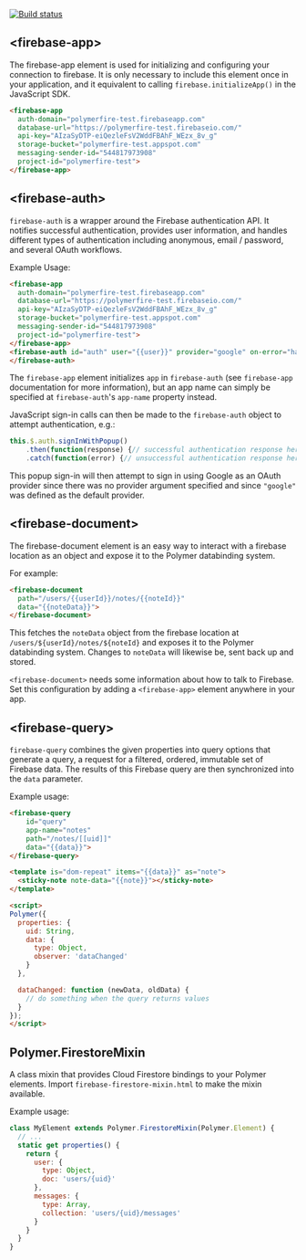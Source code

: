 
<!---

This README is automatically generated from the comments in these files:
firebase-app.html  firebase-auth.html  firebase-document.html  firebase-query.html

Edit those files, and our readme bot will duplicate them over here!
Edit this file, and the bot will squash your changes :)

The bot does some handling of markdown. Please file a bug if it does the wrong
thing! https://github.com/PolymerLabs/tedium/issues

-->

[![Build status](https://travis-ci.org/firebase/polymerfire.svg?branch=master)](https://travis-ci.org/firebase/polymerfire)

## &lt;firebase-app&gt;

The firebase-app element is used for initializing and configuring your
connection to firebase. It is only necessary to include this element once
in your application, and it equivalent to calling `firebase.initializeApp()`
in the JavaScript SDK.

```html
<firebase-app
  auth-domain="polymerfire-test.firebaseapp.com"
  database-url="https://polymerfire-test.firebaseio.com/"
  api-key="AIzaSyDTP-eiQezleFsV2WddFBAhF_WEzx_8v_g"
  storage-bucket="polymerfire-test.appspot.com"
  messaging-sender-id="544817973908"
  project-id="polymerfire-test">
</firebase-app>
```

## &lt;firebase-auth&gt;

`firebase-auth` is a wrapper around the Firebase authentication API. It notifies
successful authentication, provides user information, and handles different
types of authentication including anonymous, email / password, and several OAuth
workflows.

Example Usage:

```html
<firebase-app
  auth-domain="polymerfire-test.firebaseapp.com"
  database-url="https://polymerfire-test.firebaseio.com/"
  api-key="AIzaSyDTP-eiQezleFsV2WddFBAhF_WEzx_8v_g"
  storage-bucket="polymerfire-test.appspot.com"
  messaging-sender-id="544817973908"
  project-id="polymerfire-test">
</firebase-app>
<firebase-auth id="auth" user="{{user}}" provider="google" on-error="handleError">
</firebase-auth>
```

The `firebase-app` element initializes `app` in `firebase-auth` (see
`firebase-app` documentation for more information), but an app name can simply
be specified at `firebase-auth`'s `app-name` property instead.

JavaScript sign-in calls can then be made to the `firebase-auth` object to
attempt authentication, e.g.:

```javascript
this.$.auth.signInWithPopup()
    .then(function(response) {// successful authentication response here})
    .catch(function(error) {// unsuccessful authentication response here});
```

This popup sign-in will then attempt to sign in using Google as an OAuth
provider since there was no provider argument specified and since `"google"` was
defined as the default provider.

## &lt;firebase-document&gt;

The firebase-document element is an easy way to interact with a firebase
location as an object and expose it to the Polymer databinding system.

For example:

```html
<firebase-document
  path="/users/{{userId}}/notes/{{noteId}}"
  data="{{noteData}}">
</firebase-document>
```

This fetches the `noteData` object from the firebase location at
`/users/${userId}/notes/${noteId}` and exposes it to the Polymer
databinding system. Changes to `noteData` will likewise be, sent back up
and stored.

`<firebase-document>` needs some information about how to talk to Firebase.
Set this configuration by adding a `<firebase-app>` element anywhere in your
app.

## &lt;firebase-query&gt;

`firebase-query` combines the given properties into query options that generate
a query, a request for a filtered, ordered, immutable set of Firebase data. The
results of this Firebase query are then synchronized into the `data` parameter.

Example usage:

```html
<firebase-query
    id="query"
    app-name="notes"
    path="/notes/[[uid]]"
    data="{{data}}">
</firebase-query>

<template is="dom-repeat" items="{{data}}" as="note">
  <sticky-note note-data="{{note}}"></sticky-note>
</template>

<script>
Polymer({
  properties: {
    uid: String,
    data: {
      type: Object,
      observer: 'dataChanged'
    }
  },

  dataChanged: function (newData, oldData) {
    // do something when the query returns values
  }
});
</script>
```

## Polymer.FirestoreMixin

A class mixin that provides Cloud Firestore bindings to your Polymer elements.
Import `firebase-firestore-mixin.html` to make the mixin available.

Example usage:

```js
class MyElement extends Polymer.FirestoreMixin(Polymer.Element) {
  // ...
  static get properties() {
    return {
      user: {
        type: Object,
        doc: 'users/{uid}'
      },
      messages: {
        type: Array,
        collection: 'users/{uid}/messages'
      }
    }
  }
}
```